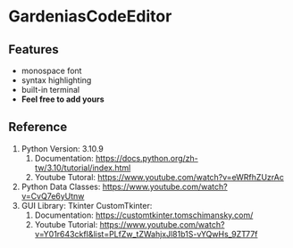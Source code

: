 # GardeniasCodeEditor

## Features

- monospace font
- syntax highlighting
- built-in terminal
- **Feel free to add yours**

## Reference

1. Python Version: 3.10.9
    1. Documentation: https://docs.python.org/zh-tw/3.10/tutorial/index.html
    2. Youtube Tutoral: https://www.youtube.com/watch?v=eWRfhZUzrAc
2. Python Data Classes: https://www.youtube.com/watch?v=CvQ7e6yUtnw
3. GUI Library: Tkinter CustomTkinter:
    1. Documentation: https://customtkinter.tomschimansky.com/
    2. Youtube Tutorial: https://www.youtube.com/watch?v=Y01r643ckfI&list=PLfZw_tZWahjxJl81b1S-vYQwHs_9ZT77f
